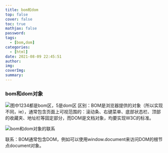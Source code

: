 ```yaml
---
title: bom和dom
top: false
cover: false
toc: true
mathjax: false
password: 
tags:
  - [bom,dom]
categories:
  - [html]
date: 2021-08-09 22:45:51
author:
img:
coverImg:
summary:
---
```


### bom和dom对象


![图中1234都是bom区，5是dom区](/images/html/bomAndDomArea.png)
区别：BOM是浏览器提供的对象（所以实现不同，ie），通常包含页面上可视范围的：滚动条、右键菜单、底部状态栏、顶部的收藏夹、地址栏等固定部分，而DOM是文档对象，均要实现W3C的标准。


![bom和dom对象的联系](/images/html/bomAndDom.png)

联系：BOM通常包含DOM，例如可以使用window.document来访问DOM的根节点document对象。
